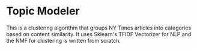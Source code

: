 # Topic Modeler

This is a clustering algorithm that groups NY Times articles into categories based on content similarity. It uses Sklearn's TFIDF Vectorizer for NLP and the NMF for clustering is written from scratch.